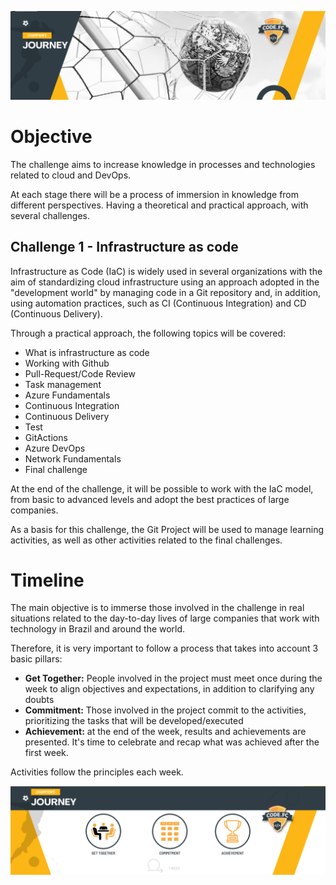 ![](assets/champion_journey.png)
# Objective
The challenge aims to increase knowledge in processes and technologies related to cloud and DevOps.

At each stage there will be a process of immersion in knowledge from different perspectives. Having a theoretical and practical approach, with several challenges.

## Challenge 1 - Infrastructure as code

Infrastructure as Code (IaC) is widely used in several organizations with the aim of standardizing cloud infrastructure using an approach adopted in the "development world" by managing code in a Git repository and, in addition, using automation practices, such as CI (Continuous Integration) and CD (Continuous Delivery).

Through a practical approach, the following topics will be covered:

- What is infrastructure as code
- Working with Github
- Pull-Request/Code Review
- Task management
- Azure Fundamentals
- Continuous Integration
- Continuous Delivery
- Test
- GitActions
- Azure DevOps
- Network Fundamentals
- Final challenge

At the end of the challenge, it will be possible to work with the IaC model, from basic to advanced levels and adopt the best practices of large companies.

As a basis for this challenge, the Git Project will be used to manage learning activities, as well as other activities related to the final challenges.

# Timeline

The main objective is to immerse those involved in the challenge in real situations related to the day-to-day lives of large companies that work with technology in Brazil and around the world.

Therefore, it is very important to follow a process that takes into account 3 basic pillars:
- **Get Together:** People involved in the project must meet once during the week to align objectives and expectations, in addition to clarifying any doubts
- **Commitment:** Those involved in the project commit to the activities, prioritizing the tasks that will be developed/executed
- **Achievement:** at the end of the week, results and achievements are presented. It's time to celebrate and recap what was achieved after the first week.

Activities follow the principles each week.

![](assets/timeline.png)